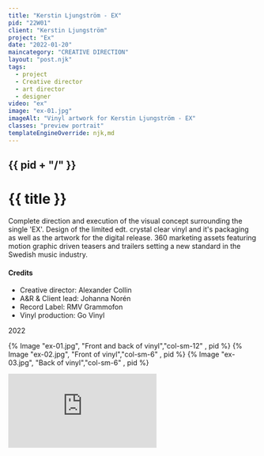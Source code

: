 ```yaml
---
title: "Kerstin Ljungström - EX"
pid: "22W01"
client: "Kerstin Ljungström"
project: "Ex"
date: "2022-01-20"
maincategory: "CREATIVE DIRECTION"
layout: "post.njk"
tags:
  - project
  - Creative director
  - art director
  - designer
video: "ex"
image: "ex-01.jpg"
imageAlt: "Vinyl artwork for Kerstin Ljungström - EX"
classes: "preview portrait"
templateEngineOverride: njk,md
---
```


## {{  pid + "/" }}
# {{ title }}

Complete direction and execution of the visual concept surrounding the single 'EX'.
Design of the limited edt. crystal clear vinyl and it's packaging as well as the artwork for the digital release.
360 marketing assets featuring motion graphic driven teasers and trailers setting a new standard in the Swedish music industry.

#### Credits
- Creative director: Alexander Collin
- A&R & Client lead: Johanna Norén
- Record Label: RMV Grammofon
- Vinyl production: Go Vinyl

2022
<!-- split -->
{% Image "ex-01.jpg", "Front and back of vinyl","col-sm-12" , pid %}
{% Image "ex-02.jpg", "Front of vinyl","col-sm-6" , pid %}
{% Image "ex-03.jpg", "Back of vinyl","col-sm-6" , pid %}
<div class="col-sm-12 preview">
<div class='embed-container'><iframe src='https://player.vimeo.com/video/696151613?share=copy' frameborder='0' webkitAllowFullScreen mozallowfullscreen allowFullScreen></iframe></div></div>